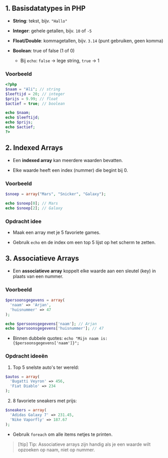 ## 1. Basisdatatypes in PHP

- **String**: tekst, bijv. `"Hallo"`
    
- **Integer**: gehele getallen, bijv. `10` of `-5`
    
- **Float/Double**: kommagetallen, bijv. `3.14` (punt gebruiken, geen komma)
    
- **Boolean**: true of false (1 of 0)
    
    - Bij `echo`: `false` → lege string, `true` → 1
        

### Voorbeeld

```php
<?php
$naam = "Ali"; // string
$leeftijd = 20; // integer
$prijs = 9.99; // float
$actief = true; // boolean

echo $naam;
echo $leeftijd;
echo $prijs;
echo $actief;
?>
```

## 2. Indexed Arrays

- Een **indexed array** kan meerdere waarden bevatten.
    
- Elke waarde heeft een index (nummer) die begint bij 0.
    

### Voorbeeld

```php
$snoep = array("Mars", "Snicker", "Galaxy");

echo $snoep[0]; // Mars
echo $snoep[2]; // Galaxy
```

### Opdracht idee

- Maak een array met je 5 favoriete games.
    
- Gebruik `echo` en de index om een top 5 lijst op het scherm te zetten.
    

## 3. Associatieve Arrays

- Een **associatieve array** koppelt elke waarde aan een sleutel (key) in plaats van een nummer.
    

### Voorbeeld

```php
$persoonsgegevens = array(
  'naam' => 'Arjan',
  'huisnummer' => 47
);

echo $persoonsgegevens['naam']; // Arjan
echo $persoonsgegevens['huisnummer']; // 47
```

- Binnen dubbele quotes: `echo "Mijn naam is: {$persoonsgegevens['naam']}";`
    

### Opdracht ideeën

1. Top 5 snelste auto's ter wereld:
    

```php
$autos = array(
  'Bugatti Veyron' => 456,
  'Fiat Diablo' => 234
);
```

2. 8 favoriete sneakers met prijs:
    

```php
$sneakers = array(
  'Adidas Galaxy 7' => 231.45,
  'Nike Vaporfly' => 187.67
);
```

- Gebruik `foreach` om alle items netjes te printen.
    

> [!tip] Tip: Associatieve arrays zijn handig als je een waarde wilt opzoeken op naam, niet op nummer.